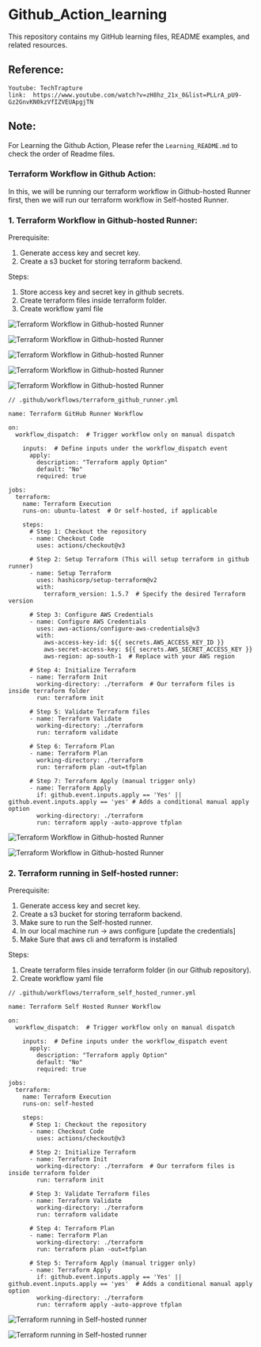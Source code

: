 # Github_Action_learning
This repository contains my GitHub learning files, README examples, and related resources.

## Reference:

```
Youtube: TechTrapture
link:  https://www.youtube.com/watch?v=zH8hz_21x_0&list=PLLrA_pU9-Gz2GnvKN0kzVfIZVEUApgjTN
```


## Note:

For Learning the Github Action, Please refer the `Learning_README.md` to check the order of Readme files.


### Terraform Workflow in Github Action:

In this, we will be running our terraform workflow in Github-hosted Runner first, then we will run our terraform workflow in Self-hosted Runner.





### 1. Terraform Workflow in Github-hosted Runner:


Prerequisite:

1. Generate access key and secret key.
2. Create a s3 bucket for storing terraform backend.


Steps:

1. Store access key and secret key in github secrets.
2. Create terraform files inside terraform folder.
3. Create workflow yaml file






![Terraform Workflow in Github-hosted Runner](./images/terraform_github_runner_workflow.png)



![Terraform Workflow in Github-hosted Runner](./images/terraform_github_runner_workflow1.png)



![Terraform Workflow in Github-hosted Runner](./images/terraform_github_runner_workflow2.png)



![Terraform Workflow in Github-hosted Runner](./images/terraform_github_runner_workflow3.png)


![Terraform Workflow in Github-hosted Runner](./images/terraform_github_runner_workflow4.png)



```
// .github/workflows/terraform_github_runner.yml

name: Terraform GitHub Runner Workflow

on:
  workflow_dispatch:  # Trigger workflow only on manual dispatch

    inputs:  # Define inputs under the workflow_dispatch event
      apply:
        description: "Terraform apply Option"
        default: "No"
        required: true

jobs:
  terraform:
    name: Terraform Execution
    runs-on: ubuntu-latest  # Or self-hosted, if applicable

    steps:
      # Step 1: Checkout the repository
      - name: Checkout Code
        uses: actions/checkout@v3

      # Step 2: Setup Terraform (This will setup terraform in github runner)
      - name: Setup Terraform
        uses: hashicorp/setup-terraform@v2
        with:
          terraform_version: 1.5.7  # Specify the desired Terraform version

      # Step 3: Configure AWS Credentials
      - name: Configure AWS Credentials
        uses: aws-actions/configure-aws-credentials@v3
        with:
          aws-access-key-id: ${{ secrets.AWS_ACCESS_KEY_ID }}
          aws-secret-access-key: ${{ secrets.AWS_SECRET_ACCESS_KEY }}
          aws-region: ap-south-1  # Replace with your AWS region

      # Step 4: Initialize Terraform
      - name: Terraform Init
        working-directory: ./terraform  # Our terraform files is inside terraform folder
        run: terraform init

      # Step 5: Validate Terraform files
      - name: Terraform Validate
        working-directory: ./terraform
        run: terraform validate

      # Step 6: Terraform Plan
      - name: Terraform Plan
        working-directory: ./terraform
        run: terraform plan -out=tfplan

      # Step 7: Terraform Apply (manual trigger only)
      - name: Terraform Apply
        if: github.event.inputs.apply == 'Yes' || github.event.inputs.apply == 'yes' # Adds a conditional manual apply option
        working-directory: ./terraform
        run: terraform apply -auto-approve tfplan

```



![Terraform Workflow in Github-hosted Runner](./images/terraform_github_runner_workflow5.png)



![Terraform Workflow in Github-hosted Runner](./images/terraform_github_runner_workflow6.png)





### 2. Terraform running in Self-hosted runner:


Prerequisite:

1. Generate access key and secret key.
2. Create a s3 bucket for storing terraform backend.
3. Make sure to run the Self-hosted runner.
4. In our local machine run → aws configure   [update the credentials]
5. Make Sure that aws cli and terraform is installed 

Steps:

1. Create terraform files inside terraform folder (in our Github repository).
2. Create workflow yaml file



```
// .github/workflows/terraform_self_hosted_runner.yml

name: Terraform Self Hosted Runner Workflow

on:
  workflow_dispatch:  # Trigger workflow only on manual dispatch

    inputs:  # Define inputs under the workflow_dispatch event
      apply:
        description: "Terraform apply Option"
        default: "No"
        required: true

jobs:
  terraform:
    name: Terraform Execution
    runs-on: self-hosted  

    steps:
      # Step 1: Checkout the repository
      - name: Checkout Code
        uses: actions/checkout@v3

      # Step 2: Initialize Terraform
      - name: Terraform Init
        working-directory: ./terraform  # Our terraform files is inside terraform folder
        run: terraform init

      # Step 3: Validate Terraform files
      - name: Terraform Validate
        working-directory: ./terraform
        run: terraform validate

      # Step 4: Terraform Plan
      - name: Terraform Plan
        working-directory: ./terraform
        run: terraform plan -out=tfplan

      # Step 5: Terraform Apply (manual trigger only)
      - name: Terraform Apply
        if: github.event.inputs.apply == 'Yes' || github.event.inputs.apply == 'yes'  # Adds a conditional manual apply option
        working-directory: ./terraform
        run: terraform apply -auto-approve tfplan

```


![Terraform running in Self-hosted runner](./images/terraform_self_hosted_runner_workflow.png)



![Terraform running in Self-hosted runner](./images/terraform_self_hosted_runner_workflow1.png)